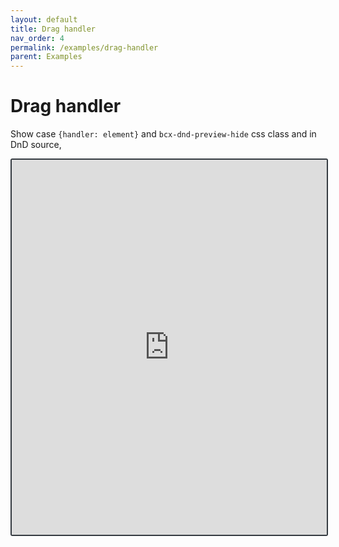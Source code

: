```yaml
---
layout: default
title: Drag handler
nav_order: 4
permalink: /examples/drag-handler
parent: Examples
---
```


# Drag handler

Show case `{handler: element}` and `bcx-dnd-preview-hide` css class and in DnD source,

<iframe style="width: 100%; height: 600px; border: 2px solid #343a40; border-radius: 3px;" loading="lazy" src="https://gist.dumber.app/?gist=86107f1c3d045ff3fe7db1189961f681&open=src%2Fbox.js&open=src%2Fbox.html"></iframe>
